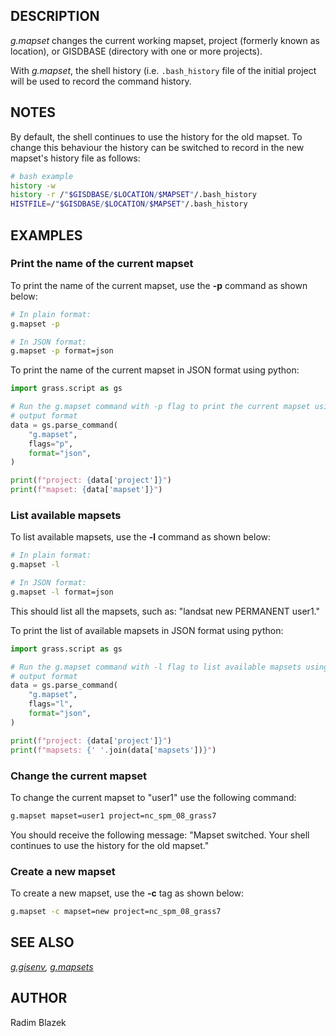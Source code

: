 ## DESCRIPTION

*g.mapset* changes the current working mapset, project (formerly known
as location), or GISDBASE (directory with one or more projects).

With *g.mapset*, the shell history (i.e. `.bash_history` file of the
initial project will be used to record the command history.

## NOTES

By default, the shell continues to use the history for the old mapset.
To change this behaviour the history can be switched to record in the
new mapset's history file as follows:

```sh
# bash example
history -w
history -r /"$GISDBASE/$LOCATION/$MAPSET"/.bash_history
HISTFILE=/"$GISDBASE/$LOCATION/$MAPSET"/.bash_history
```

## EXAMPLES

### Print the name of the current mapset

To print the name of the current mapset, use the **-p** command as shown
below:

```sh
# In plain format:
g.mapset -p

# In JSON format:
g.mapset -p format=json
```

To print the name of the current mapset in JSON format using python:

```python
import grass.script as gs

# Run the g.mapset command with -p flag to print the current mapset using JSON
# output format
data = gs.parse_command(
    "g.mapset",
    flags="p",
    format="json",
)

print(f"project: {data['project']}")
print(f"mapset: {data['mapset']}")
```

### List available mapsets

To list available mapsets, use the **-l** command as shown below:

```sh
# In plain format:
g.mapset -l

# In JSON format:
g.mapset -l format=json
```

This should list all the mapsets, such as: "landsat new PERMANENT
user1."

To print the list of available mapsets in JSON format using python:

```python
import grass.script as gs

# Run the g.mapset command with -l flag to list available mapsets using JSON
# output format
data = gs.parse_command(
    "g.mapset",
    flags="l",
    format="json",
)

print(f"project: {data['project']}")
print(f"mapsets: {' '.join(data['mapsets'])}")
```

### Change the current mapset

To change the current mapset to "user1" use the following command:

```sh
g.mapset mapset=user1 project=nc_spm_08_grass7
```

You should receive the following message: "Mapset switched. Your shell
continues to use the history for the old mapset."

### Create a new mapset

To create a new mapset, use the **-c** tag as shown below:

```sh
g.mapset -c mapset=new project=nc_spm_08_grass7
```

## SEE ALSO

*[g.gisenv](g.gisenv.md), [g.mapsets](g.mapsets.md)*

## AUTHOR

Radim Blazek
